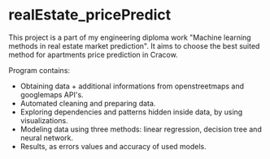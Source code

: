 # realEstate_pricePredict

This project is a part of my engineering diploma work "Machine learning methods in real estate market prediction".
It aims to choose the best suited method for apartments price prediction in Cracow.

Program contains:
- Obtaining data + additional informations from openstreetmaps and googlemaps API's.
- Automated cleaning and preparing data.
- Exploring dependencies and patterns hidden inside data, by using visualizations.
- Modeling data using three methods: linear regression, decision tree and neural network.
- Results, as errors values and accuracy of used models.
